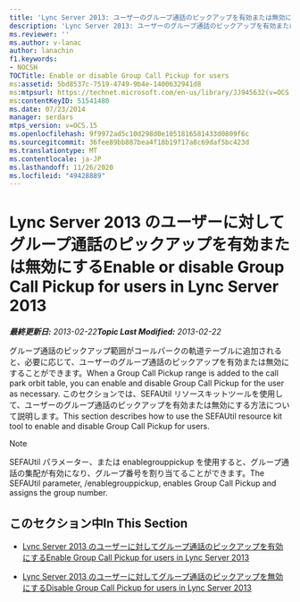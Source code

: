 ```yaml
---
title: 'Lync Server 2013: ユーザーのグループ通話のピックアップを有効または無効にする'
description: 'Lync Server 2013: ユーザーのグループ通話のピックアップを有効または無効にします。'
ms.reviewer: ''
ms.author: v-lanac
author: lanachin
f1.keywords:
- NOCSH
TOCTitle: Enable or disable Group Call Pickup for users
ms:assetid: 5bd8537c-7519-4749-9b4e-1400632941d8
ms:mtpsurl: https://technet.microsoft.com/en-us/library/JJ945632(v=OCS.15)
ms:contentKeyID: 51541480
ms.date: 07/23/2014
manager: serdars
mtps_version: v=OCS.15
ms.openlocfilehash: 9f9972ad5c10d298d0e1051816581433d0809f6c
ms.sourcegitcommit: 36fee89bb887bea4f18b19f17a8c69daf5bc423d
ms.translationtype: MT
ms.contentlocale: ja-JP
ms.lasthandoff: 11/26/2020
ms.locfileid: "49428889"
---
```

# <a name="enable-or-disable-group-call-pickup-for-users-in-lync-server-2013"></a><span data-ttu-id="10c5a-103">Lync Server 2013 のユーザーに対してグループ通話のピックアップを有効または無効にする</span><span class="sxs-lookup"><span data-stu-id="10c5a-103">Enable or disable Group Call Pickup for users in Lync Server 2013</span></span>

<div data-xmlns="http://www.w3.org/1999/xhtml">

<div class="topic" data-xmlns="http://www.w3.org/1999/xhtml" data-msxsl="urn:schemas-microsoft-com:xslt" data-cs="https://msdn.microsoft.com/">

<div data-asp="https://msdn2.microsoft.com/asp">



</div>

<div id="mainSection">

<div id="mainBody"><span data-ttu-id="10c5a-104">

<span> </span></span><span class="sxs-lookup"><span data-stu-id="10c5a-104">

<span> </span></span></span>

<span data-ttu-id="10c5a-105">_**最終更新日:** 2013-02-22_</span><span class="sxs-lookup"><span data-stu-id="10c5a-105">_**Topic Last Modified:** 2013-02-22_</span></span>

<span data-ttu-id="10c5a-106">グループ通話のピックアップ範囲がコールパークの軌道テーブルに追加されると、必要に応じて、ユーザーのグループ通話のピックアップを有効または無効にすることができます。</span><span class="sxs-lookup"><span data-stu-id="10c5a-106">When a Group Call Pickup range is added to the call park orbit table, you can enable and disable Group Call Pickup for the user as necessary.</span></span> <span data-ttu-id="10c5a-107">このセクションでは、SEFAUtil リソースキットツールを使用して、ユーザーのグループ通話のピックアップを有効または無効にする方法について説明します。</span><span class="sxs-lookup"><span data-stu-id="10c5a-107">This section describes how to use the SEFAUtil resource kit tool to enable and disable Group Call Pickup for users.</span></span>

<div>


> [!NOTE]  
> <span data-ttu-id="10c5a-108">SEFAUtil パラメーター、または enablegrouppickup を使用すると、グループ通話の集配が有効になり、グループ番号を割り当てることができます。</span><span class="sxs-lookup"><span data-stu-id="10c5a-108">The SEFAUtil parameter, /enablegrouppickup, enables Group Call Pickup and assigns the group number.</span></span>



</div>

<div>

## <a name="in-this-section"></a><span data-ttu-id="10c5a-109">このセクション中</span><span class="sxs-lookup"><span data-stu-id="10c5a-109">In This Section</span></span>

  - [<span data-ttu-id="10c5a-110">Lync Server 2013 のユーザーに対してグループ通話のピックアップを有効にする</span><span class="sxs-lookup"><span data-stu-id="10c5a-110">Enable Group Call Pickup for users in Lync Server 2013</span></span>](lync-server-2013-enable-group-call-pickup-for-users.md)

  - [<span data-ttu-id="10c5a-111">Lync Server 2013 のユーザーに対してグループ通話のピックアップを無効にする</span><span class="sxs-lookup"><span data-stu-id="10c5a-111">Disable Group Call Pickup for users in Lync Server 2013</span></span>](lync-server-2013-disable-group-call-pickup-for-users.md)

<span data-ttu-id="10c5a-112"></div>

</div>

<span> </span>

</div>

</div>

</span><span class="sxs-lookup"><span data-stu-id="10c5a-112"></div>

</div>

<span> </span>

</div>

</div>

</span></span></div>

